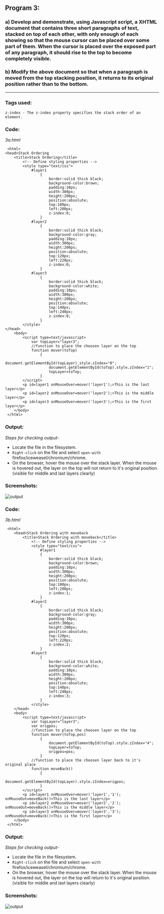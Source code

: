 ## Program 3:
### a) Develop and demonstrate, using Javascript script, a XHTML document that contains three short paragraphs of text, stacked on top of each other, with only enough of each showing so that the mouse cursor can be placed over some part of them. When the cursor is placed over the exposed part of any paragraph, it should rise to the top to become completely visible.
### b) Modify the above document so that when a paragraph is moved from the top stacking position, it returns to its original position rather than to the bottom.
***

### Tags used:
    z-index - The z-index property specifies the stack order of an element.

### Code:
*3a.html*

     <html>
	<head>Stack Ordering
		<title>Stack Ordering</title>
			<!-- Define styling properties -->
			<style type="text/css">
				#layer1
					{
						border:solid thick black;
						background-color:brown;
						padding:10px;
						width:300px;
						height:200px;
						position:absolute;
						top:100px;
						left:200px;
						z-index:0;
					}
				#layer2
					{
						border:solid thick black;
						background-color:gray;
						padding:10px;
						width:300px;
						height:200px;
						position:absolute;
						top:120px;
						left:220px;
						z-index:0;
					}
				#layer3
					{
						border:solid thick black;
						background-color:white;
						padding:10px;
						width:300px;
						height:200px;
						position:absolute;
						top:140px;
						left:240px;
						z-index:0;
					}
			</style>
	</head>
		<body>
			<script type=text/javascript>
				var topLayer="layer3";
				//function to place the choosen layer on the top
				function mover(toTop)
					{
						document.getElementById(topLayer).style.zIndex="0";
						document.getElementById(toTop).style.zIndex="1";
						topLayer=toTop;
					}
			</script>
			<p id=layer1 onMouseOver=mover('layer1');>This is the last layer</p>
			<p id=layer2 onMouseOver=mover('layer2');>This is the middle layer</p>
			<p id=layer3 onMouseOver=mover('layer3');>This is the first layer</p>
		</body>
     </html>

### Output:
*Steps for checking output-*

* Locate the file in the filesystem.
* `Right-click` on the file and select `open-with` firefox/iceweasel/chromium/chrome.
* On the browser, hover the mouse over the stack layer. When the mouse is hovered out, the layer on the top will not return to it's original position. (visible for middle and last layers clearly)

### Screenshots:

![output](3a.png)

### Code:
*3b.html*

     <html>
     	<head>Stack Ordering with moveback
    		<title>Stack Ordering with moveback</title>
    			<!-- Define styling properties -->
     			<style type="text/css">
    				#layer1
					{
						border:solid thick black;
						background-color:brown;
						padding:10px;
						width:300px;
						height:200px;
						position:absolute;
						top:100px;
						left:200px;
						z-index:1;
					}
				#layer2
					{
						border:solid thick black;
						background-color:gray;
						padding:10px;
						width:300px;
						height:200px;
						position:absolute;
						top:120px;
						left:220px;
						z-index:2;
					}
				#layer3
					{
						border:solid thick black;
						background-color:white;
						padding:10px;
						width:300px;
						height:200px;
						position:absolute;
						top:140px;
						left:240px;
						z-index:3;
					}
    			</style>
     	</head>
    	<body>
    		<script type=text/javascript>
    			var topLayer="layer3";
     			var origpos;
    			//function to place the choosen layer on the top
     			function mover(toTop,pos)
     				{
     					document.getElementById(toTop).style.zIndex="4";
     					topLayer=toTop;
     					origpos=pos;
     				}
     			//function to place the choosen layer back to it's original place
      			function moveBack()
     				{
     					document.getElementById(topLayer).style.zIndex=origpos;
     				}
    		</script>
    		<p id=layer1 onMouseOver=mover('layer1','1'); onMouseOut=moveBack()>This is the last layer</p>
    		<p id=layer2 onMouseOver=mover('layer2','2'); onMouseOut=moveBack()>This is the middle layer</p>
    		<p id=layer3 onMouseOver=mover('layer3','3'); onMouseOut=moveBack()>This is the first layer</p>
    	</body>
     </html>

### Output:
*Steps for checking output-*

* Locate the file in the filesystem.
* `Right-click` on the file and select `open-with` firefox/iceweasel/chromium/chrome.
* On the browser, hover the mouse over the stack layer. When the mouse is hovered out, the layer on the top will return to it's original position. (visible for middle and last layers clearly)

### Screenshots:

![output](3b.png)
